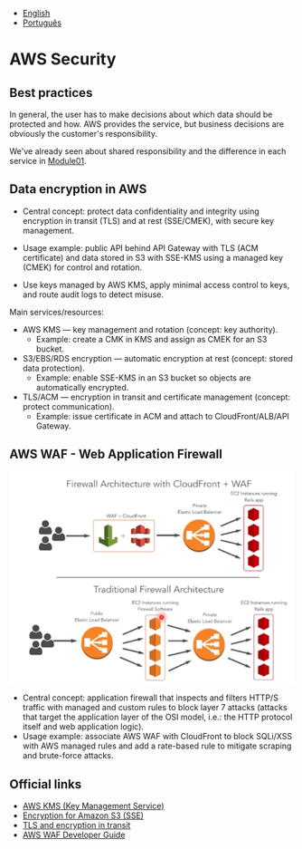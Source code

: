 - [English](module09.md)
- [Português](module09.pt.md)

# AWS Security

## Best practices

In general, the user has to make decisions about which data should be protected and how. AWS provides the service, but business decisions are obviously the customer's responsibility.

We've already seen about shared responsibility and the difference in each service in [Module01](/Module01/module01.md#shared-responsibility-model).



## Data encryption in AWS

- Central concept: protect data confidentiality and integrity using encryption in transit (TLS) and at rest (SSE/CMEK), with secure key management.
- Usage example: public API behind API Gateway with TLS (ACM certificate) and data stored in S3 with SSE-KMS using a managed key (CMEK) for control and rotation.

- Use keys managed by AWS KMS, apply minimal access control to keys, and route audit logs to detect misuse.

Main services/resources:
- AWS KMS — key management and rotation (concept: key authority).
  - Example: create a CMK in KMS and assign as CMEK for an S3 bucket.
- S3/EBS/RDS encryption — automatic encryption at rest (concept: stored data protection).
  - Example: enable SSE-KMS in an S3 bucket so objects are automatically encrypted.
- TLS/ACM — encryption in transit and certificate management (concept: protect communication).
  - Example: issue certificate in ACM and attach to CloudFront/ALB/API Gateway.

## AWS WAF - Web Application Firewall


![alt text](./images/waf.png)


- Central concept: application firewall that inspects and filters HTTP/S traffic with managed and custom rules to block layer 7 attacks (attacks that target the application layer of the OSI model, i.e.: the HTTP protocol itself and web application logic).
- Usage example: associate AWS WAF with CloudFront to block SQLi/XSS with AWS managed rules and add a rate-based rule to mitigate scraping and brute-force attacks.


## Official links

- [AWS KMS (Key Management Service)](https://docs.aws.amazon.com/kms/)
- [Encryption for Amazon S3 (SSE)](https://docs.aws.amazon.com/AmazonS3/latest/userguide/UsingEncryption.html)
- [TLS and encryption in transit](https://docs.aws.amazon.com/whitepapers/latest/security-best-practices/encryption-in-transit.html)
- [AWS WAF Developer Guide](https://docs.aws.amazon.com/waf/)
